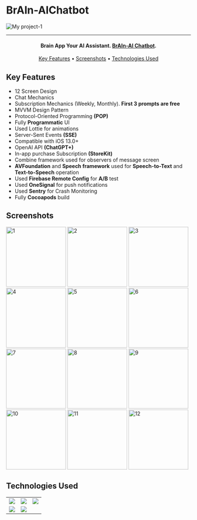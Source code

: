 # BrAIn-AIChatbot
![My project-1](https://github.com/BurakEmreGundes/BrAIn-AIChatbot/assets/63010381/e9f4bd28-021e-458a-883b-64e2abd0a05d)

<hr>
<h4 align="center">Brain App
Your AI Assistant. <a href="https://github.com/BurakEmreGundes/BrAIn-AIChatbot" target="_blank">BrAIn-AI Chatbot</a>.</h4>


<p align="center">
  <a href="#key-features">Key Features</a> •
  <a href="#screenshots">Screenshots</a> •
  <a href="#technologies-used">Technologies Used</a> 
</p>

## Key Features

* 12 Screen Design
* Chat Mechanics
* Subscription Mechanics (Weekly, Monthly). <b>First 3 prompts are free</b>
* MVVM Design Pattern
* Protocol-Oriented Programming <b>(POP)</b>
* Fully <b>Programmatic</b> UI
* Used Lottie for animations
* Server-Sent Events <b>(SSE)</b>
* Compatible with iOS 13.0+
* OpenAI API <b>(ChatGPT+)</b>
* In-app purchase Subscription <b>(StoreKit)</b>
* Combine framework used for observers of message screen
* <b>AVFoundation</b> and <b>Speech framework</b> used for <b>Speech-to-Text</b> and <b>Text-to-Speech</b> operation
* Used <b>Firebase Remote Config</b> for <b>A/B</b> test
* Used <b>OneSignal</b> for push notifications
* Used <b>Sentry</b> for Crash Monitoring
* Fully <b>Cocoapods</b> build


## Screenshots
<img width="163" alt="1" src="https://github.com/BurakEmreGundes/BrAIn-AIChatbot/assets/63010381/3dd6379f-5afe-4f86-9201-feeb34101c55"> 
<img width="163" alt="2" src="https://github.com/BurakEmreGundes/BrAIn-AIChatbot/assets/63010381/00b7526f-d85d-4055-a1c8-fda91af8b5bc">
<img width="163" alt="3" src="https://github.com/BurakEmreGundes/BrAIn-AIChatbot/assets/63010381/ede1b13b-ff00-41eb-92e2-04fcb44b19ad"> 
<img width="163" alt="4" src="https://github.com/BurakEmreGundes/BrAIn-AIChatbot/assets/63010381/9739968c-537e-4362-b563-745aa49fac31"> 
<img width="163" alt="5" src="https://github.com/BurakEmreGundes/BrAIn-AIChatbot/assets/63010381/8cf67713-fad2-4dd5-9c7a-bc450189989e">
<img width="163" alt="6" src="https://github.com/BurakEmreGundes/BrAIn-AIChatbot/assets/63010381/54ff1f52-4959-4eb5-a662-574c1932bfeb"> 
<img width="163" alt="7" src="https://github.com/BurakEmreGundes/BrAIn-AIChatbot/assets/63010381/371634ea-0760-4bd3-9ddc-9186082d8081"> 
<img width="163" alt="8" src="https://github.com/BurakEmreGundes/BrAIn-AIChatbot/assets/63010381/39093f0a-4bcc-46d1-8b43-0cf928f60ab0">
<img width="163" alt="9" src="https://github.com/BurakEmreGundes/BrAIn-AIChatbot/assets/63010381/6ea654d9-ec90-48cf-ace8-5d2d3a05f52d"> 
<img width="163" alt="10" src="https://github.com/BurakEmreGundes/BrAIn-AIChatbot/assets/63010381/bbedc6ff-406c-4bb8-921e-a1c87012ce3d"> 
<img width="163" alt="11" src="https://github.com/BurakEmreGundes/BrAIn-AIChatbot/assets/63010381/11ca01da-20c0-4b77-b775-f165eb310e82"> 
<img width="163" alt="12" src="https://github.com/BurakEmreGundes/BrAIn-AIChatbot/assets/63010381/e9e19d53-1007-4139-9b47-ffa5d3835418"> 




## Technologies Used

<table style"float:right;">
  <tr>
    <td><img src="https://img.shields.io/badge/Swift-FA7343?style=for-the-badge&logo=swift&logoColor=white"/></td>
    <td><img src="https://img.shields.io/badge/Xcode-007ACC?style=for-the-badge&logo=Xcode&logoColor=white"></td>
    <td><img src="https://img.shields.io/badge/UIKit-043b5c?style=for-the-badge&logo=swift&logoColor=white"></td>
  </tr>
  <tr>
    <td><img src="https://img.shields.io/badge/GitHub-100000?style=for-the-badge&logo=github&logoColor=white"/></td>
    <td><img src="https://img.shields.io/badge/GIT-E44C30?style=for-the-badge&logo=git&logoColor=white"/></td>
  </tr>
</table>
